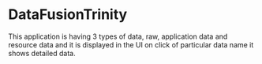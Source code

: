 # DataFusionTrinity
This application is having 3 types of data, raw, application data and resource data and it is displayed in the UI on click of particular data name it shows detailed data.
